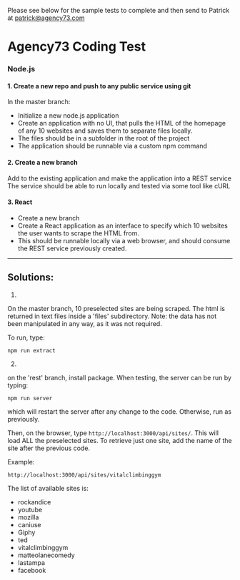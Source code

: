 Please see below for the sample tests to complete and then send to Patrick at patrick@agency73.com

# Agency73 Coding Test

### Node.js

#### 1. Create a new repo and push to any public service using git

In the master branch:

* Initialize a new node.js application
* Create an application with no UI, that pulls the HTML of the homepage of any 10 websites and saves them to separate files locally.
* The files should be in a subfolder in the root of the project 
* The application should be runnable via a custom npm command

#### 2. Create a new branch

Add to the existing application and make the application into a REST service
The service should be able to run locally and tested via some tool like cURL

#### 3. React

* Create a new branch
* Create a React application as an interface to specify which 10 websites the user wants to scrape the HTML from.
* This should be runnable locally via a web browser, and should consume the REST service previously created.

---

## Solutions:

1. 
On the master branch, 10 preselected sites are being scraped. The html is returned in text files inside a 'files' subdirectory. Note: the data has not been manipulated in any way, as it was not required.

To run, type: 

```npm run extract```

2. 
on the 'rest' branch, install package. When testing, the server can be run by typing:

```npm run server```

which will restart the server after any change to the code.
Otherwise, run as previously.

Then, on the browser, type ```http://localhost:3000/api/sites/```.
This will load ALL the preselected sites. To retrieve just one site, add the name of the site after 
the previous code.

Example:

```http://localhost:3000/api/sites/vitalclimbinggym```

The list of available sites is:

* rockandice
* youtube
* mozilla
* caniuse
* Giphy
* ted
* vitalclimbinggym
* matteolanecomedy
* lastampa
* facebook